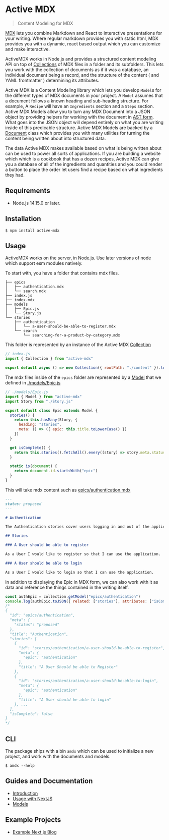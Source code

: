 # Active MDX
> Content Modeling for MDX

[MDX](https://mdxjs.com) lets you combine Markdown and React to interactive presentations for your writing.  Where regular markdown provides you with static html, MDX provides you with a dynamic, react based output which you can customize and make interactive. 

ActiveMDX works in Node.js and provides a structured content modeling API on top of [Collections](docs/api/Collection.mdx) of MDX files in a folder and its subfolders. This lets you work with the collection of documents as if it was a database, an individual document being a record, and the structure of the content ( and YAML frontmatter ) determining its attributes.

Active MDX is a Content Modeling library which lets you develop `Model`s for the different types of MDX documents in your project.  A `Model` assumes that a document follows a known heading and sub-heading structure.  For example, A `Recipe` will have an `Ingredients` section and a `Steps` section.  Active MDX Models allow you to turn any MDX Document into a JSON object by providing helpers for working with the document in [AST form](https://mdxjs.com).  What goes into the JSON object will depend entirely on what you are writing inside of this predicable structure.  Active MDX Models are backed by a [Document](./docs/api/Document.mdx) class which provides you with many utilities for turning the content being written about into structured data.

The data Active MDX makes available based on what is being written about can be used to power all sorts of applications. If you are building a website which which is a cookbook that has a dozen recipes, Active MDX can give you a database of all of the ingredients and quantities and you could render a button to place the order let users find a recipe based on what ingredients they had.  

## Requirements

- Node.js 14.15.0 or later.

## Installation

```shell
$ npm install active-mdx
```

## Usage

ActiveMDX works on the server, in Node.js. Use later versions of node which support esm modules natively.

To start with, you have a folder that contains mdx files.  

```
├── epics
│   ├── authentication.mdx
│   └── search.mdx
├── index.js
├── index.mdx
├── models
│   ├── Epic.js
│   └── Story.js
└── stories
    ├── authentication
    │   └── a-user-should-be-able-to-register.mdx
    └── search
        └── searching-for-a-product-by-category.mdx
```

This folder is represented by an instance of the Active MDX [Collection](./docs/api/Collection.mdx)

```js
// index.js
import { Collection } from "active-mdx"

export default async () => new Collection({ rootPath: "./content" }).load()
```

The mdx files inside of the `epics` folder are represented by a [Model](./docs/api/Model.mdx) that we defined in [./models/Epic.js](./examples/sdlc/models/Epic.js)

```javascript
// ./models/Epic.js
import { Model } from "active-mdx"
import Story from "./Story.js"

export default class Epic extends Model {
  stories() {
    return this.hasMany(Story, {
      heading: "stories",
      meta: () => ({ epic: this.title.toLowerCase() })
    })
  }

  get isComplete() {
    return this.stories().fetchAll().every((story) => story.meta.status === 'completed')
  }

  static is(document) {
    return document.id.startsWith("epic")
  }
}
```

This will take mdx content such as [epics/authentication.mdx](./examples/sdlc/epics/authentication.mdx)

```md
---
status: proposed
---

# Authentication

The Authentication stories cover users logging in and out of the application, as well as the roles and permissions granted to these users and how they are enforced in the application.

## Stories

### A User should be able to register

As a User I would like to register so that I can use the application.

### A User should be able to login

As a User I would like to login so that I can use the application.
```

In addition to displaying the Epic in MDX form, we can also work with it as data and reference the things contained in the writing itself.

```javascript
const authEpic = collection.getModel("epics/authentication")
console.log(authEpic.toJSON({ related: ["stories"], attributes: ["isComplete"] }))
/*
{
  "id": "epics/authentication",
  "meta": {
    "status": "proposed"
  },
  "title": "Authentication",
  "stories": [
    {
      "id": "stories/authentication/a-user-should-be-able-to-register",
      "meta": {
        "epic": "authentication"
      },
      "title": "A User Should be able to Register"
    },
    {
      "id": "stories/authentication/a-user-should-be-able-to-login",
      "meta": {
        "epic": "authentication"
      },
      "title": "A User should be able to login"
    }, ...
  ],
  "isComplete": false
}
*/
```

## CLI

The package ships with a bin `amdx` which can be used to initialize a new project, and work with the documents and models.

```shell
$ amdx --help
```

## Guides and Documentation

- [Introduction](./docs/guides/introduction.mdx)
- [Usage with NextJS](./docs/guides/usage/with-nextjs.mdx)
- [Models](./docs/guides/models)

## Example Projects

- [Example Next.js Blog](https://github.com/soederpop/active-mdx-nextjs-blog)